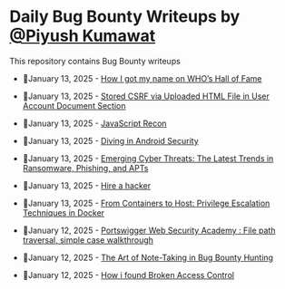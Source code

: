 # Daily Bug Bounty Writeups by [@Piyush Kumawat](https://twitter.com/piyush_supiy) 
This repository contains Bug Bounty writeups

<!-- BLOG-POST-LIST:START -->
 - 💯January 13, 2025 - [How I got my name on WHO’s Hall of Fame](https://infosecwriteups.com/how-i-got-my-name-on-whos-hall-of-fame-060d57662b16?source=rss------bug_bounty-5) 

 - 💯January 13, 2025 - [Stored CSRF via Uploaded HTML File in User Account Document Section](https://jxycybersec.medium.com/stored-csrf-via-uploaded-html-file-in-user-account-document-section-dbe98e9184a3?source=rss------bug_bounty-5) 

 - 💯January 13, 2025 - [JavaScript Recon](https://anontriager.medium.com/javascript-recon-efd981a85cfc?source=rss------bug_bounty-5) 

 - 💯January 13, 2025 - [Diving in Android Security](https://anontriager.medium.com/diving-in-android-security-a93f017b16f0?source=rss------bug_bounty-5) 

 - 💯January 13, 2025 - [Emerging Cyber Threats: The Latest Trends in Ransomware, Phishing, and APTs](https://medium.com/@paritoshblogs/emerging-cyber-threats-the-latest-trends-in-ransomware-phishing-and-apts-e3393f6410bc?source=rss------bug_bounty-5) 

 - 💯January 13, 2025 - [Hire a hacker](https://medium.com/@carl19722401/hire-a-hack-c54710808c3c?source=rss------bug_bounty-5) 

 - 💯January 13, 2025 - [From Containers to Host: Privilege Escalation Techniques in Docker](https://medium.com/@kankojoseph4/from-containers-to-host-privilege-escalation-techniques-in-docker-487fe2124b8e?source=rss------bug_bounty-5) 

 - 💯January 12, 2025 - [Portswigger Web Security Academy : File path traversal, simple case walkthrough](https://medium.com/@Kinqdathacker/portswigger-web-security-academy-file-path-traversal-simple-case-walkthrough-d04418d04b76?source=rss------bug_bounty-5) 

 - 💯January 12, 2025 - [The Art of Note-Taking in Bug Bounty Hunting](https://medium.com/@mahdisalhi0500/the-art-of-note-taking-in-bug-bounty-hunting-9b28876316e3?source=rss------bug_bounty-5) 

 - 💯January 12, 2025 - [How i found Broken Access Control](https://medium.com/@gitlime71/how-i-found-broken-access-control-c3377d3df60e?source=rss------bug_bounty-5) 
<!-- BLOG-POST-LIST:END -->
